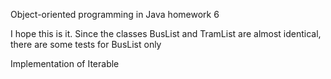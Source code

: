 Object-oriented programming in Java homework 6

I hope this is it. Since the classes BusList and TramList are almost identical, there are some tests for BusList only

Implementation of Iterable
